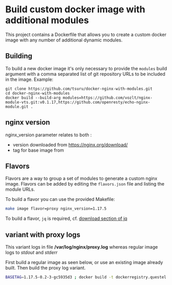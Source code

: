 # Build custom docker image with additional modules

This project contains a Dockerfile that allows you to create a custom docker
image with any number of additional dynamic modules.

## Building

To build a new docker image it's only necessary to provide the `modules` build
argument with a comma separated list of git repository URLs to be included in
the image. Example:

```
git clone https://github.com/tsuru/docker-nginx-with-modules.git
cd docker-nginx-with-modules
docker build --build-arg modules=https://github.com/vozlt/nginx-module-vts.git:v0.1.17,https://github.com/openresty/echo-nginx-module.git .
```

## nginx version

nginx_version parameter relates to both :
* version downloaded from https://nginx.org/download/
* tag for base image from

## Flavors

Flavors are a way to group a set of modules to generate a custom nginx image.
Flavors can be added by editing the `flavors.json` file and listing the module
URLs.

To build a flavor you can use the provided Makefile:

```bash
make image flavor=proxy nginx_version=1.17.5
```

To build a flavor, `jq` is required, cf. [download section of jq](https://stedolan.github.io/jq/download/)

## variant with proxy logs

This variant logs in file **/var/log/nginx/proxy.log** whereas regular image logs to _stdout_ and _stderr_

First build a regular image as seen below, or use an existing image already built. Then build the proxy log variant.
```bash
BASETAG=1.17.5-0.2-3-gc5935d3 ; docker build -t dockerregistry.questel.fr/systeam/nginx-proxy:${BASETAG}-log --build-arg base_tag=${BASETAG} -f Dockerfile-with-logs .
```

